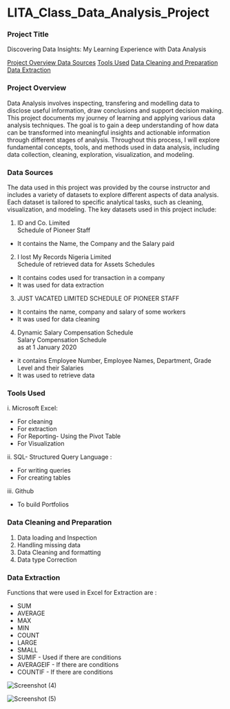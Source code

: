 # LITA_Class_Data_Analysis_Project

### Project Title  
Discovering Data Insights: My Learning Experience with Data Analysis

[Project Overview ](#Project-Overview)
[Data Sources](#Data-Sources)
[Tools Used](#Tools-Used)
[Data Cleaning and Preparation](#Data-Cleaning-and-Preparation)
[Data Extraction](#Data-Extraction)


### Project Overview 
Data Analysis involves inspecting, transfering and modelling data to disclose useful information, draw conclusions and support decision making. This project documents my journey of learning and applying various data analysis techniques. The goal is to gain a deep understanding of how data can be transformed into meaningful insights and actionable information through different stages of analysis. Throughout this process, I will explore fundamental concepts, tools, and methods used in data analysis, including data collection, cleaning, exploration, visualization, and modeling.

### Data Sources 
The data used in this project was provided by the course instructor and includes a variety of datasets to explore different aspects of data analysis. Each dataset is tailored to specific analytical tasks, such as cleaning, visualization, and modeling. The key datasets used in this project include:
1. ID and Co. Limited	
Schedule of Pioneer Staff
- It contains the Name, the Company and the Salary paid
2. I lost My Records Nigeria Limited			
Schedule of retrieved data for Assets Schedules
-	It contains codes used for transaction in a company
-	It was used for data extraction
3. JUST VACATED LIMITED	
SCHEDULE OF PIONEER STAFF
- It contains the name, company and salary of some workers
- It was used for data cleaning
4. Dynamic Salary Compensation Schedule			
Salary Compensation Schedule		
as at 1 January 2020		
- it contains Employee Number, Employee Names, Department,	Grade Level and their Salaries 
- It was used to retrieve data

### Tools Used 
i.  Microsoft Excel:
- For cleaning
- For extraction
- For Reporting- Using the Pivot Table
- For Visualization 

ii. SQL- Structured Query Language :
- For writing queries
- For creating tables

iii. Github
- To build Portfolios

### Data Cleaning and Preparation
1. Data loading and Inspection
2. Handling missing data
3. Data Cleaning and formatting
4. Data type Correction

### Data Extraction
Functions that were used in Excel for Extraction are : 
- SUM 
- AVERAGE
- MAX
- MIN
- COUNT
- LARGE
- SMALL
- SUMIF - Used if there are conditions
- AVERAGEIF - If there are conditions
- COUNTIF - If there are conditions 
  

![Screenshot (4)](https://github.com/user-attachments/assets/19ed1ffd-506c-4df7-a806-fe2c88c6eeaa)


![Screenshot (5)](https://github.com/user-attachments/assets/9e9a7afb-e8b9-4767-b2d0-057e01ff54ce)



